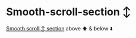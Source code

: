 # Smooth-scroll-section ↕️
<a href="https://github.com/hemant467/Smooth-scroll-section">Smooth scroll ↕️ section</a> above ⬆️ &amp; below ⬇️
